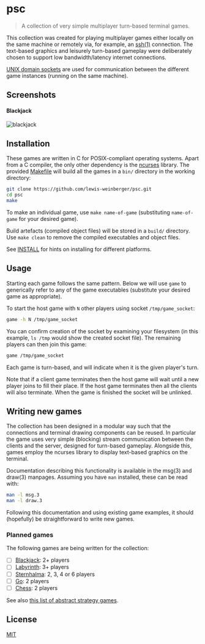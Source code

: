 # psc
> A collection of very simple multiplayer turn-based terminal games. 

This collection was created for playing multiplayer games either locally on the same machine or remotely via, for example, an [ssh(1)](https://man.openbsd.org/ssh) connection. The text-based graphics and leisurely turn-based gameplay were deliberately chosen to support low bandwidth/latency internet connections.

[UNIX domain sockets](https://en.wikipedia.org/wiki/Unix_domain_socket) are used for communication between the different game instances (running on the same machine).

## Screenshots

#### Blackjack
![blackjack](./img/blackjack.gif)

## Installation

These games are written in C for POSIX-compliant operating systems. Apart from a C compiler, the only other dependency is the [ncurses](https://invisible-island.net/ncurses/#downloads) library. The provided [Makefile](./Makefile) will build all the games in a `bin/` directory in the working directory:

```sh
git clone https://github.com/lewis-weinberger/psc.git
cd psc
make
```

To make an individual game, use `make name-of-game` (substituting `name-of-game` for your desired game).

Build artefacts (compiled object files) will be stored in a `build/` directory. Use `make clean` to remove the compiled executables and object files.

See [INSTALL](./INSTALL.md) for hints on installing for different platforms.

## Usage

Starting each game follows the same pattern. Below we will use `game` to generically refer to any of the game executables (substitute your desired game as appropriate).

To start the host game with `N` other players using socket `/tmp/game_socket`:
```sh
game -h N /tmp/game_socket
```
You can confirm creation of the socket by examining your filesystem (in this example, `ls /tmp` would show the created socket file). The remaining players can then join this game:
```sh
game /tmp/game_socket
```

Each game is turn-based, and will indicate when it is the given player's turn. 

Note that if a client game terminates then the host game will wait until a new player joins to fill their place. If the host game terminates then all the clients will also terminate. When the game is finished the socket will be unlinked.

## Writing new games

The collection has been designed in a modular way such that the connections and terminal drawing components can be reused. In particular the game uses very simple (blocking) stream communication between the clients and the server, designed for turn-based gameplay. Alongside this, games employ the ncurses library to display text-based graphics on the terminal.

Documentation describing this functionality is available in the msg(3) and draw(3) manpages. Assuming you have `man` installed, these can be read with:

```sh
man -l msg.3
man -l draw.3
```

Following this documentation and using existing game examples, it should (hopefully) be straightforward to write new games.

### Planned games

The following games are being written for the collection:
- [ ] [Blackjack](https://en.wikipedia.org/wiki/Blackjack): 2+ players
- [ ] [Labyrinth](https://en.wikipedia.org/wiki/Labyrinth_(paper-and-pencil_game)): 3+ players
- [ ] [Sternhalma](https://en.wikipedia.org/wiki/Chinese_checkers): 2, 3, 4 or 6 players
- [ ] [Go](https://en.wikipedia.org/wiki/Go_(game)): 2 players
- [ ] [Chess](https://en.wikipedia.org/wiki/Chess): 2 players

See also [this list of abstract strategy games](https://en.wikipedia.org/wiki/List_of_abstract_strategy_games).

## License

[MIT](./LICENSE)
